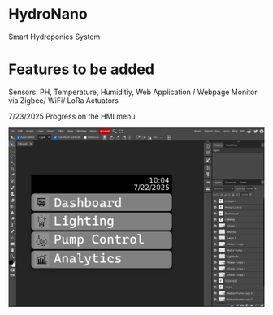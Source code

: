 # HydroNano
Smart Hydroponics System

# Features to be added

Sensors: PH, Temperature, Humiditiy, 
Web Application / Webpage Monitor via Zigbee/ WiFi/ LoRa
Actuators 


7/23/2025 Progress on the HMI menu

![alt text](image.png)